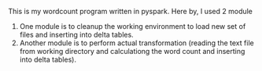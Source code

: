 This is my wordcount program written in pyspark.
Here by, I used 2 module
  1. One module is to cleanup the working environment to load new set of files and inserting into delta tables.
  2. Another module is to perform actual transformation (reading the text file from working directory and calculationg the word count and inserting into delta tables). 
